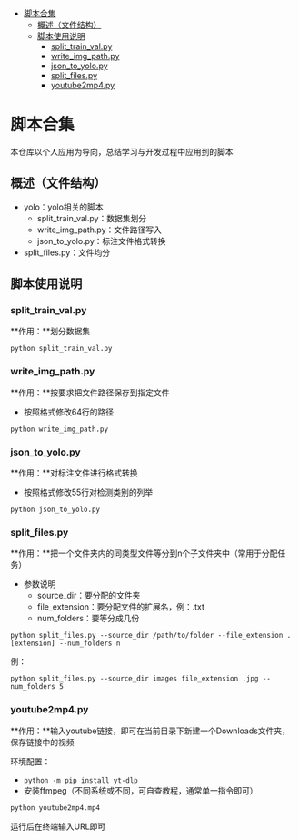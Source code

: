 - [脚本合集](#脚本合集)
  - [概述（文件结构）](#概述文件结构)
  - [脚本使用说明](#脚本使用说明)
    - [split\_train\_val.py](#split_train_valpy)
    - [write\_img\_path.py](#write_img_pathpy)
    - [json\_to\_yolo.py](#json_to_yolopy)
    - [split\_files.py](#split_filespy)
    - [youtube2mp4.py](#youtube2mp4py)


# 脚本合集

本仓库以个人应用为导向，总结学习与开发过程中应用到的脚本

## 概述（文件结构）

- yolo：yolo相关的脚本
  - split_train_val.py：数据集划分
  - write_img_path.py：文件路径写入
  - json_to_yolo.py：标注文件格式转换
- split_files.py：文件均分

## 脚本使用说明

### split_train_val.py

**作用：**划分数据集

```
python split_train_val.py
```

### write_img_path.py

**作用：**按要求把文件路径保存到指定文件

- 按照格式修改64行的路径

```
python write_img_path.py
```

### json_to_yolo.py

**作用：**对标注文件进行格式转换

- 按照格式修改55行对检测类别的列举

```
python json_to_yolo.py
```

### split_files.py

**作用：**把一个文件夹内的同类型文件等分到n个子文件夹中（常用于分配任务）

- 参数说明
  - source_dir：要分配的文件夹
  - file_extension：要分配文件的扩展名，例：.txt
  - num_folders：要等分成几份

```
python split_files.py --source_dir /path/to/folder --file_extension .[extension] --num_folders n
```

例：

```
python split_files.py --source_dir images file_extension .jpg --num_folders 5
```

### youtube2mp4.py

**作用：**输入youtube链接，即可在当前目录下新建一个Downloads文件夹，保存链接中的视频

环境配置：

- `python -m pip install yt-dlp`
- 安装ffmpeg（不同系统或不同，可自查教程，通常单一指令即可）

```bash
python youtube2mp4.mp4
```

运行后在终端输入URL即可
